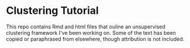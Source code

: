 # Clustering Tutorial

This repo contains Rmd and html files that ouline an unsupervised clustering framework I've been working on. Some of the text has been copied or paraphrased from elsewhere, though attribution is not included.
